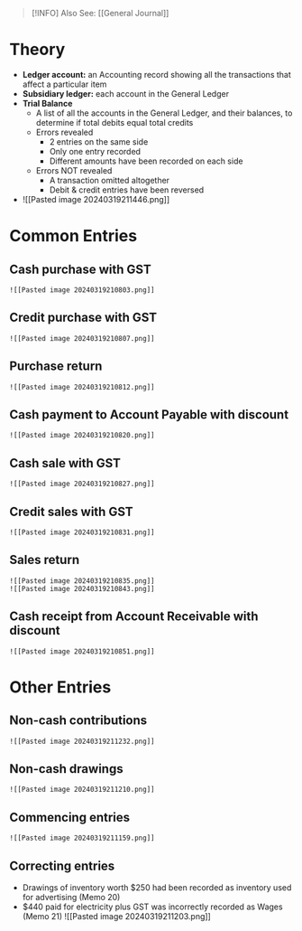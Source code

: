 
> [!INFO] Also See: [[General Journal]]
# Theory
- **Ledger account:** an Accounting record showing all the transactions that affect a particular item
- **Subsidiary ledger:** each account in the General Ledger
- **Trial Balance**
    - A list of all the accounts in the General Ledger, and their balances, to determine if total debits equal total credits
    - Errors revealed
        - 2 entries on the same side
        - Only one entry recorded
        - Different amounts have been recorded on each side
    - Errors NOT revealed
        - A transaction omitted altogether
        - Debit & credit entries have been reversed
- ![[Pasted image 20240319211446.png]]
# Common Entries
## Cash purchase with GST
	![[Pasted image 20240319210803.png]]
## Credit purchase with GST
	![[Pasted image 20240319210807.png]]
## Purchase return
	![[Pasted image 20240319210812.png]]
## Cash payment to Account Payable with discount
	![[Pasted image 20240319210820.png]]
## Cash sale with GST
	![[Pasted image 20240319210827.png]]
## Credit sales with GST
	![[Pasted image 20240319210831.png]]
## Sales return
	![[Pasted image 20240319210835.png]]
	![[Pasted image 20240319210843.png]]
## Cash receipt from Account Receivable with discount
	![[Pasted image 20240319210851.png]]
# Other Entries

## Non-cash contributions
	![[Pasted image 20240319211232.png]]
## Non-cash drawings
	![[Pasted image 20240319211210.png]]
## Commencing entries
	![[Pasted image 20240319211159.png]]
## Correcting entries
- Drawings of inventory worth $250 had been recorded as inventory used for advertising (Memo 20)
- $440 paid for electricity plus GST was incorrectly recorded as Wages (Memo 21)
	![[Pasted image 20240319211203.png]]
